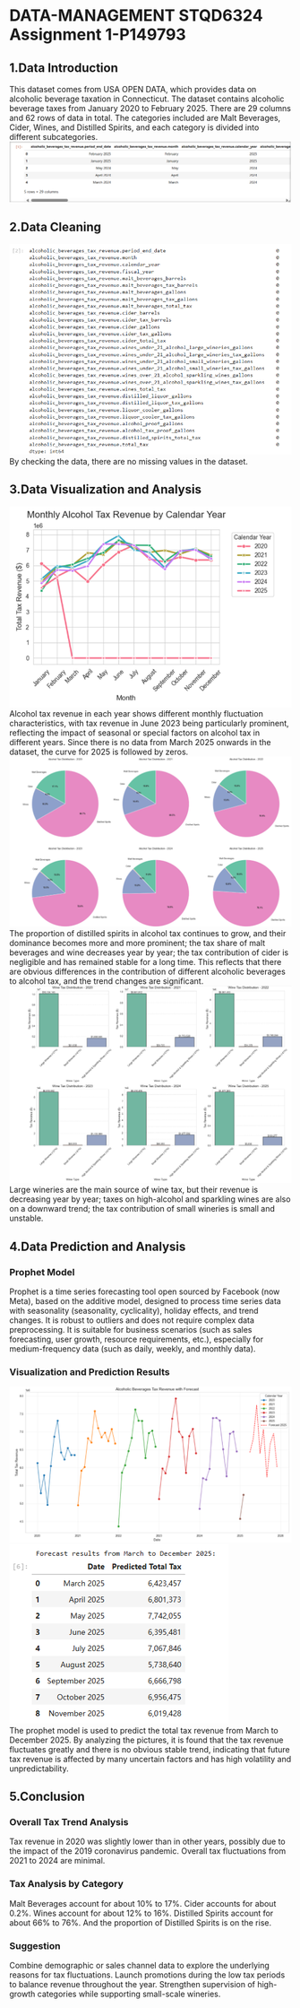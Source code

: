 # DATA-MANAGEMENT STQD6324 Assignment 1-P149793  
## 1.Data Introduction  
  This dataset comes from USA OPEN DATA, which provides data on alcoholic beverage taxation in Connecticut. The dataset contains alcoholic beverage taxes from January 2020 to February 2025. There are 29 columns and 62 rows of data in total. The categories included are Malt Beverages, Cider, Wines, and Distilled Spirits, and each category is divided into different subcategories.  
  ![Data](Assignment1-picture/picture7.png)
## 2.Data Cleaning  
  ![Missing value](/Assignment1-picture/picture1.png)  
  By checking the data, there are no missing values ​​in the dataset.  
## 3.Data Visualization and Analysis  
  ![Monthly Alcohol Tax Revenue by Calendar Year](/Assignment1-picture/picture2.png)  
  Alcohol tax revenue in each year shows different monthly fluctuation characteristics, with tax revenue in June 2023 being particularly prominent, reflecting the impact of seasonal or special factors on alcohol tax in different years. Since there is no data from March 2025 onwards in the dataset, the curve for 2025 is followed by zeros.  
  ![Alcohol Tax Distribution](/Assignment1-picture/picture3.png)  
  The proportion of distilled spirits in alcohol tax continues to grow, and their dominance becomes more and more prominent; the tax share of malt beverages and wine decreases year by year; the tax contribution of cider is negligible and has remained stable for a long time. This reflects that there are obvious differences in the contribution of different alcoholic beverages to alcohol tax, and the trend changes are significant.  
  ![Wine Tax Distribution](/Assignment1-picture/picture4.png)  
  Large wineries are the main source of wine tax, but their revenue is decreasing year by year; taxes on high-alcohol and sparkling wines are also on a downward trend; the tax contribution of small wineries is small and unstable.  
## 4.Data Prediction and Analysis  
### Prophet Model  
  Prophet is a time series forecasting tool open sourced by Facebook (now Meta), based on the additive model, designed to process time series data with seasonality (seasonality, cyclicality), holiday effects, and trend changes. It is robust to outliers and does not require complex data preprocessing. It is suitable for business scenarios (such as sales forecasting, user growth, resource requirements, etc.), especially for medium-frequency data (such as daily, weekly, and monthly data).  
### Visualization and Prediction Results
  ![Alcoholic Beverages Tax Revenue with Forecast](/Assignment1-picture/picture5.png)  
  ![Result](/Assignment1-picture/picture6.png)  
  The prophet model is used to predict the total tax revenue from March to December 2025. By analyzing the pictures, it is found that the tax revenue fluctuates greatly and there is no obvious stable trend, indicating that future tax revenue is affected by many uncertain factors and has high volatility and unpredictability.
## 5.Conclusion  
### Overall Tax Trend Analysis
  Tax revenue in 2020 was slightly lower than in other years, possibly due to the impact of the 2019 coronavirus pandemic. Overall tax fluctuations from 2021 to 2024 are minimal.  
### Tax Analysis by Category
  Malt Beverages account for about 10% to 17%. Cider accounts for about 0.2%. Wines account for about 12% to 16%. Distilled Spirits account for about 66% to 76%. And the proportion of Distilled Spirits is on the rise.  
### Suggestion
  Combine demographic or sales channel data to explore the underlying reasons for tax fluctuations. Launch promotions during the low tax periods to balance revenue throughout the year. Strengthen supervision of high-growth categories while supporting small-scale wineries.  
